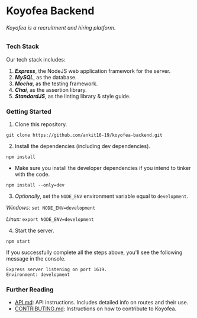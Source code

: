 # Koyofea Backend

###### *Koyofea is a recruitment and hiring platform.*

### Tech Stack
Our tech stack includes:
1. ***Express***, the NodeJS web application framework for the server.
2. ***MySQL***, as the database.
3. ***Mocha***, as the testing framework.
4. ***Chai***, as the assertion library.
5. ***StandardJS***, as the linting library & style guide.


### Getting Started
1. Clone this repository.

  `git clone https://github.com/ankit16-19/koyofea-backend.git`

2. Install the dependencies (including dev dependencies).

  `npm install`

  - Make sure you install the developer dependencies if you intend to tinker with the code.

  `npm install --only=dev`

3. *Optionally*, set the `NODE_ENV` environment variable equal to `development`.

  *Windows:* `set NODE_ENV=development`

  *Linux:* `export NODE_ENV=development`

4. Start the server.

  `npm start`

If you successfully complete all the steps above, you'll see the following message in the console.

```
Express server listening on port 1619.
Environment: development
```

### Further Reading
- [API.md](docs/API.md): API instructions. Includes detailed info on routes and their use.
- [CONTRIBUTING.md](CONTRIBUTING.md): Instructions on how to contribute to Koyofea.

